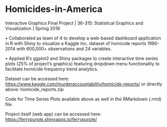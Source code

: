 # Homicides-in-America
Interactive Graphics Final Project | 36-315: Statistical Graphics and Visualization | Spring 2018

•	Collaborated as team of 4 to develop a web-based dashboard application in R with Shiny to visualize a Kaggle Inc. dataset of homicide reports 1980-2014 with 600,000+ observations and 24 variables.

•	Applied R’s ggplot2 and Shiny packages to create interactive time series plots (25% of project’s graphics) featuring dropdown menu functionality to facilitate homicide frequency trend analytics.


Dataset can be accessed here: https://www.kaggle.com/murderaccountability/homicide-reports/ or directly above: homicide_reports.zip

Code for Time Series Plots available above as well in the RMarkdown (.rmd) file.

Project itself (web app) can be accessed here: https://ferrypurple.shinyapps.io/ferrypurple/

